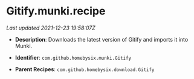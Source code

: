 # Gitify.munki.recipe

_Last updated 2021-12-23 19:58:07Z_

- **Description**: Downloads the latest version of Gitify and imports it into Munki.

- **Identifier**: `com.github.homebysix.munki.Gitify`

- **Parent Recipes**: `com.github.homebysix.download.Gitify`